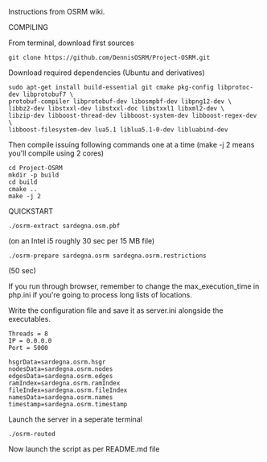 Instructions from OSRM wiki.

COMPILING

From terminal, download first sources

```
git clone https://github.com/DennisOSRM/Project-OSRM.git
```

Download required dependencies (Ubuntu and derivatives)

```
sudo apt-get install build-essential git cmake pkg-config libprotoc-dev libprotobuf7 \
protobuf-compiler libprotobuf-dev libosmpbf-dev libpng12-dev \
libbz2-dev libstxxl-dev libstxxl-doc libstxxl1 libxml2-dev \
libzip-dev libboost-thread-dev libboost-system-dev libboost-regex-dev \
libboost-filesystem-dev lua5.1 liblua5.1-0-dev libluabind-dev
```

Then compile issuing following commands one at a time (make -j 2 means you'll compile using 2 cores)

```
cd Project-OSRM
mkdir -p build
cd build
cmake ..
make -j 2
```


QUICKSTART

```
./osrm-extract sardegna.osm.pbf
```
(on an Intel i5 roughly 30 sec per 15 MB file)

```
./osrm-prepare sardegna.osrm sardegna.osrm.restrictions
```
(50 sec)

If you run through browser, remember to change the max_execution_time in php.ini if you're going to process long lists of locations.

Write the configuration file and save it as server.ini alongside the executables.

```
Threads = 8
IP = 0.0.0.0
Port = 5000

hsgrData=sardegna.osrm.hsgr
nodesData=sardegna.osrm.nodes
edgesData=sardegna.osrm.edges
ramIndex=sardegna.osrm.ramIndex
fileIndex=sardegna.osrm.fileIndex
namesData=sardegna.osrm.names
timestamp=sardegna.osrm.timestamp
```

Launch the server in a seperate terminal 

```
./osrm-routed
```

Now launch the script as per README.md file
